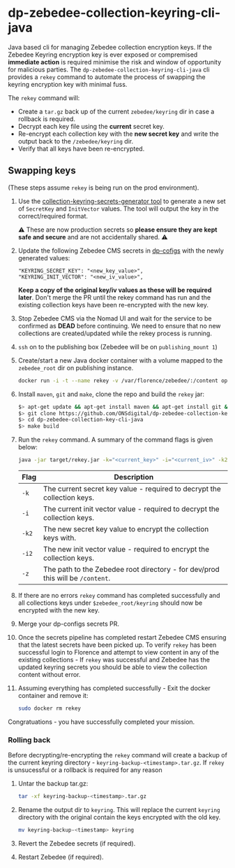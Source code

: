 # dp-zebedee-collection-keyring-cli-java
Java based cli for managing Zebedee collection encryption keys. If the Zebedee Keyring encryption key is ever exposed 
or compremised **immediate action** is required minimise the risk 
and window of opportunity for malicious parties. The `dp-zebedee-collection-keyring-cli-java` cli provides a `rekey` 
command to automate the process of swapping the keyring encryption key with minimal fuss. 

The `rekey` command will:
- Create a `tar.gz` back up of the current `zebedee/keyring` dir in case a rollback is required.
- Decrypt each key file using the **current** secret key.
- Re-encrypt each collection key with the **new secret key** and write the output back to the `/zebedee/keyring` dir.
- Verify that all keys have been re-encrypted.

## Swapping keys
(These steps assume `rekey` is being run on the prod environment).

1. Use the [collection-keyring-secrets-generator tool](1) to generate a new set of `SecretKey` and `InitVector` 
   values. The tool will output the key in the correct/required format. 

    :warning: These are now production secrets so **please ensure they are kept safe and secure** and are not 
   accidentally shared. :warning:


2. Update the following Zebedee CMS secrets in [dp-cofigs](2) with the newly generated values: 

    ```
   "KEYRING_SECRET_KEY": "<new_key_value>",
   "KEYRING_INIT_VECTOR": "<new_iv_value>",
   ```
   **Keep a copy of the original key/iv values as these will be required later**. Don't merge the PR until the rekey 
   command has run and the existing collection keys have  been re-encrypted with the new key.


3. Stop Zebedee CMS via the Nomad UI and wait for the service to be confirmed as **DEAD** before continuing. We 
   need to ensure that no new collections are created/updated while the rekey process is running.


4. `ssh` on to the publishing box (Zebedee will be on `publishing_mount 1`)


5. Create/start a new Java docker container with a volume mapped to the `zebedee_root` dir on publishing instance.
    ```bash
    docker run -i -t --name rekey -v /var/florence/zebedee/:/content openjdk:11 /bin/bash
    ```

6. Install `maven`, `git` and `make`, clone the repo and build the `rekey` jar:
    ```bash
    $> apt-get update && apt-get install maven && apt-get install git && apt-get install make
    $> git clone https://github.com/ONSdigital/dp-zebedee-collection-key-cli-java.git
    $> cd dp-zebedee-collection-key-cli-java 
    $> make build
    ```

7. Run the `rekey` command. A summary of the command flags is given below:

    ```bash
    java -jar target/rekey.jar -k="<current_key>" -i="<current_iv>" -k2="<new_key>" -i2="<new_iv>" -z="<zebedee_root_dir>"
    ```
   | Flag | Description |
   |------|-------------------------------------------------------------------------------|
   | `-k` | The current secret key value - required to decrypt the collection keys.       |
   | `-i` | The current init vector value - required to decrypt the collection keys.      |
   | `-k2`| The new secret key value to encrypt the collection keys with.                 |
   | `-i2`| The new init vector value - required to encrypt the collection keys.          |
   | `-z` | The path to the Zebedee root directory - for dev/prod this will be `/content`.|


8. If there are no errors `rekey` command has completed successfully and all collections keys 
   under `$zebedee_root/keyring` should now be encrypted with the new key.


9. Merge your dp-configs secrets PR.


10. Once the secrets pipeline has completed restart Zebedee CMS ensuring that the latest secrets have been picked up.
     To verify `rekey` has been successful login to Florence and attempt to view content in any of the existing 
     collections - If `rekey` was successful and Zebedee has the updated keyring secrets you should be able to view 
     the collection content without error.


11. Assuming everything has completed successfully - Exit the docker container and remove it:
      ```bash
      sudo docker rm rekey
      ```
   Congratuations - you have successfully completed your mission.
   

### Rolling back
Before decrypting/re-encrypting the `rekey` command will create a backup of the current keyring directory - 
`keyring-backup-<timestamp>.tar.gz`. If `rekey` is unsucessful or a rollback is required for any reason 
1. Untar the backup tar.gz:
   ````bash
   tar -xf keyring-backup-<timestamp>.tar.gz
   ````
2. Rename the output dir to `keyring`. This will replace the current `keyring` directory with the original contain the 
keys encrypted with the old key.

   ````bash
   mv keyring-backup-<timestamp> keyring
   ````
 
3. Revert the Zebedee secrets (if required).


4. Restart Zebedee (if required).

[1]: https://github.com/ONSdigital/zebedee/tree/develop/collection-keyring-secrets-generator
[2]: https://github.com/ONSdigital/dp-configs


